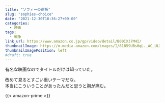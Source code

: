 ```yaml
---
title: "ソフィーの選択"
slug: "sophies-choice"
date: "2021-12-30T10:36:27+09:00"
categories:
  - 映画
tags:
  - 戦争
link_url: https://www.amazon.co.jp/gp/video/detail/B00IX37M4I/
thumbnailImage: https://m.media-amazon.com/images/I/81859UBs0qL._AC_UL320_.jpg
thumbnailImagePosition: left
#draft: true
---
```

有名な映画なのでタイトルだけは知っていた。
<!--more-->
改めて見るとすごい重いテーマだな。  
本当にこういうことがあったんだと思うと胸が痛む。

{{< amazon-prime >}}
